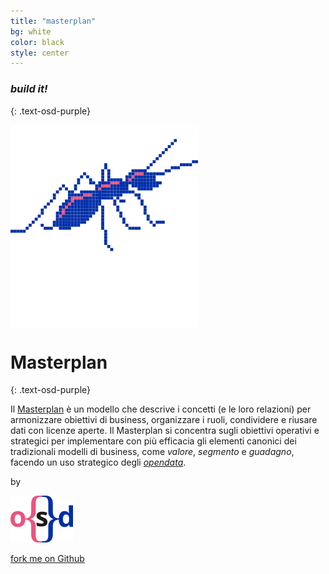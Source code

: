 ```yaml
---
title: "masterplan"
bg: white
color: black
style: center
---
```



### *build it!*
{: .text-osd-purple}

<span class="fa-stack subtlecircle" style="font-size:100px; background:rgba(255,255,255,1)">
  <img src="img/projectopendata_logo.svg">
</span>

# Masterplan
{: .text-osd-purple}


Il [Masterplan](https://it.wikipedia.org/wiki/Masterplan_(urbanistica)#Definizione) è un modello che descrive i concetti (e le loro relazioni) per armonizzare obiettivi di business, organizzare i ruoli, condividere e riusare dati con licenze aperte. Il Masterplan si concentra sugli obiettivi operativi e strategici per implementare con più efficacia gli elementi canonici dei tradizionali modelli di business, come *valore*, *segmento* e *guadagno*, facendo un uso strategico degli [*opendata*](http://opendatahandbook.org/guide/it/).

by

[![opensensorsdata logo](img/osd_logo.svg)](http://www.opensensorsdata.it)



<span id="forkongithub">
  <a href="{{ site.source_link }}" class="bg-osd-purple">
    <i class="fa fa-github"></i> fork me on Github
  </a>
</span>
